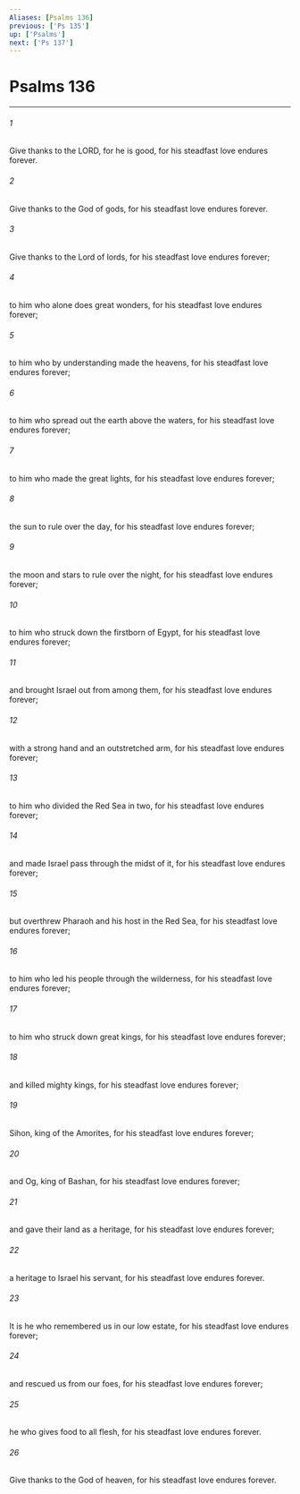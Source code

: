 ```yaml
---
Aliases: [Psalms 136]
previous: ['Ps 135']
up: ['Psalms']
next: ['Ps 137']
---
```

# Psalms 136

***

 

###### 1 
Give thanks to the LORD, for he is good, 
 for his steadfast love endures forever. 
 
 

###### 2 
Give thanks to the God of gods, 
 for his steadfast love endures forever. 
 
 

###### 3 
Give thanks to the Lord of lords, 
 for his steadfast love endures forever;
 
 

###### 4 
to him who alone does great wonders, 
 for his steadfast love endures forever; 
 
 

###### 5 
to him who by understanding made the heavens, 
 for his steadfast love endures forever; 
 
 

###### 6 
to him who spread out the earth above the waters, 
 for his steadfast love endures forever; 
 
 

###### 7 
to him who made the great lights, 
 for his steadfast love endures forever; 
 
 

###### 8 
the sun to rule over the day, 
 for his steadfast love endures forever; 
 
 

###### 9 
the moon and stars to rule over the night, 
 for his steadfast love endures forever;
 
 

###### 10 
to him who struck down the firstborn of Egypt, 
 for his steadfast love endures forever; 
 
 

###### 11 
and brought Israel out from among them, 
 for his steadfast love endures forever; 
 
 

###### 12 
with a strong hand and an outstretched arm, 
 for his steadfast love endures forever; 
 
 

###### 13 
to him who divided the Red Sea in two, 
 for his steadfast love endures forever; 
 
 

###### 14 
and made Israel pass through the midst of it, 
 for his steadfast love endures forever; 
 
 

###### 15 
but overthrew Pharaoh and his host in the Red Sea, 
 for his steadfast love endures forever; 
 
 

###### 16 
to him who led his people through the wilderness, 
 for his steadfast love endures forever;
 
 

###### 17 
to him who struck down great kings, 
 for his steadfast love endures forever; 
 
 

###### 18 
and killed mighty kings, 
 for his steadfast love endures forever; 
 
 

###### 19 
Sihon, king of the Amorites, 
 for his steadfast love endures forever; 
 
 

###### 20 
and Og, king of Bashan, 
 for his steadfast love endures forever; 
 
 

###### 21 
and gave their land as a heritage, 
 for his steadfast love endures forever; 
 
 

###### 22 
a heritage to Israel his servant, 
 for his steadfast love endures forever.
 
 

###### 23 
It is he who remembered us in our low estate, 
 for his steadfast love endures forever; 
 
 

###### 24 
and rescued us from our foes, 
 for his steadfast love endures forever; 
 
 

###### 25 
he who gives food to all flesh, 
 for his steadfast love endures forever.
 
 

###### 26 
Give thanks to the God of heaven, 
 for his steadfast love endures forever.
 
